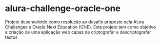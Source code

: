 # alura-challenge-oracle-one
Projeto desenvolvido como resolução ao desafio proposto pela Alura Challanges e Oracle Next Education (ONE). Este projeto tem como objetivo a criação de uma aplicação web capaz de criptografar e descriptografar textos
